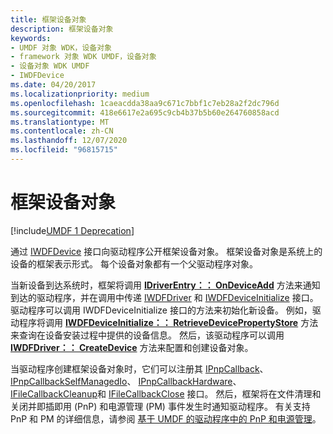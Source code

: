 ```yaml
---
title: 框架设备对象
description: 框架设备对象
keywords:
- UMDF 对象 WDK，设备对象
- framework 对象 WDK UMDF，设备对象
- 设备对象 WDK UMDF
- IWDFDevice
ms.date: 04/20/2017
ms.localizationpriority: medium
ms.openlocfilehash: 1caeacdda38aa9c671c7bbf1c7eb28a2f2dc796d
ms.sourcegitcommit: 418e6617e2a695c9cb4b37b5b60e264760858acd
ms.translationtype: MT
ms.contentlocale: zh-CN
ms.lasthandoff: 12/07/2020
ms.locfileid: "96815715"
---
```

# <a name="framework-device-object"></a>框架设备对象


[!include[UMDF 1 Deprecation](../includes/umdf-1-deprecation.md)]

通过 [IWDFDevice](/windows-hardware/drivers/ddi/wudfddi/nn-wudfddi-iwdfdevice) 接口向驱动程序公开框架设备对象。 框架设备对象是系统上的设备的框架表示形式。 每个设备对象都有一个父驱动程序对象。

当新设备到达系统时，框架将调用 [**IDriverEntry：： OnDeviceAdd**](/windows-hardware/drivers/ddi/wudfddi/nf-wudfddi-idriverentry-ondeviceadd) 方法来通知到达的驱动程序，并在调用中传递 [IWDFDriver](/windows-hardware/drivers/ddi/wudfddi/nn-wudfddi-iwdfdriver) 和 [IWDFDeviceInitialize](/windows-hardware/drivers/ddi/wudfddi/nn-wudfddi-iwdfdeviceinitialize) 接口。 驱动程序可以调用 IWDFDeviceInitialize 接口的方法来初始化新设备。 例如，驱动程序将调用 [**IWDFDeviceInitialize：： RetrieveDevicePropertyStore**](/windows-hardware/drivers/ddi/wudfddi/nf-wudfddi-iwdfdeviceinitialize-retrievedevicepropertystore) 方法来查询在设备安装过程中提供的设备信息。 然后，该驱动程序可以调用 [**IWDFDriver：： CreateDevice**](/windows-hardware/drivers/ddi/wudfddi/nf-wudfddi-iwdfdriver-createdevice) 方法来配置和创建设备对象。

当驱动程序创建框架设备对象时，它们可以注册其 [IPnpCallback](/windows-hardware/drivers/ddi/wudfddi/nn-wudfddi-ipnpcallback)、 [IPnpCallbackSelfManagedIo](/windows-hardware/drivers/ddi/wudfddi/nn-wudfddi-ipnpcallbackselfmanagedio)、 [IPnpCallbackHardware](/windows-hardware/drivers/ddi/wudfddi/nn-wudfddi-ipnpcallbackhardware)、 [IFileCallbackCleanup](/windows-hardware/drivers/ddi/wudfddi/nn-wudfddi-ifilecallbackcleanup)和 [IFileCallbackClose](/windows-hardware/drivers/ddi/wudfddi/nn-wudfddi-ifilecallbackclose) 接口。 然后，框架将在文件清理和关闭并即插即用 (PnP) 和电源管理 (PM) 事件发生时通知驱动程序。 有关支持 PnP 和 PM 的详细信息，请参阅 [基于 UMDF 的驱动程序中的 PnP 和电源管理](pnp-and-power-management-in-umdf-drivers.md)。

 

